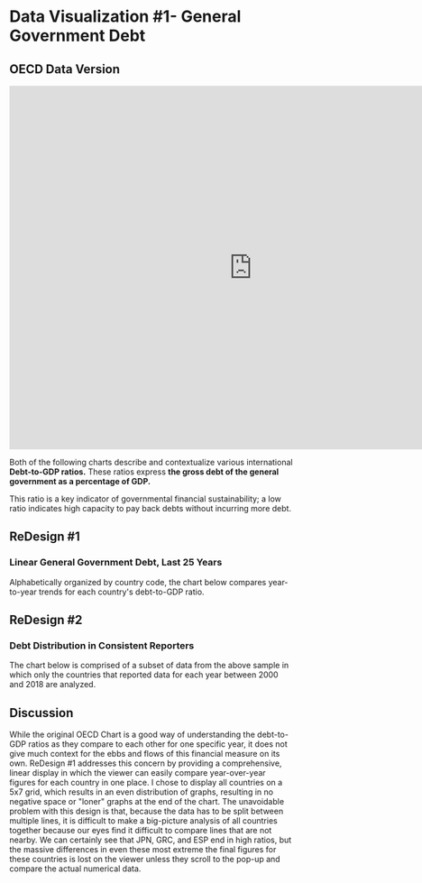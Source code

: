 # Data Visualization #1- General Government Debt
## OECD Data Version
<iframe src="https://data.oecd.org/chart/69sf" width="860" height="645" style="border: 0" mozallowfullscreen="true" webkitallowfullscreen="true" allowfullscreen="true"><a href="https://data.oecd.org/chart/69sf" target="_blank">OECD Chart: General government debt, Total, % of GDP, Annual, 2017</a></iframe>


Both of the following charts describe and contextualize various international **Debt-to-GDP ratios.** These ratios express **the gross debt of the general government as a percentage of GDP.** 

This ratio is a key indicator of governmental financial sustainability; a low ratio indicates high capacity to pay back debts without incurring more debt.


## ReDesign #1
### Linear General Government Debt, Last 25 Years
Alphabetically organized by country code, the chart below compares year-to-year trends for each country's debt-to-GDP ratio.
<div class="flourish-embed flourish-chart" data-src="visualisation/4252865"><script src="https://public.flourish.studio/resources/embed.js"></script></div>

## ReDesign #2
### Debt Distribution in Consistent Reporters
The chart below is comprised of a subset of data from the above sample in which only the countries that reported data for each year between 2000 and 2018 are analyzed.
<div class="flourish-embed flourish-scatter" data-src="visualisation/4253468"><script src="https://public.flourish.studio/resources/embed.js"></script></div>


## Discussion
While the original OECD Chart is a good way of understanding the debt-to-GDP ratios as they compare to each other for one specific year, it does not give much context for the ebbs and flows of this financial measure on its own. ReDesign #1 addresses this concern by providing a comprehensive, linear display in which the viewer can easily compare year-over-year figures for each country in one place. I chose to display all countries on a 5x7 grid, which results in an even distribution of graphs, resulting in no negative space or "loner" graphs at the end of the chart. The unavoidable problem with this design is that, because the data has to be split between multiple lines, it is difficult to make a big-picture analysis of all countries together because our eyes find it difficult to compare lines that are not nearby. We can certainly see that JPN, GRC, and ESP end in high ratios, but the massive differences in even these most extreme the final figures for these countries is lost on the viewer unless they scroll to the pop-up and compare the actual numerical data.
